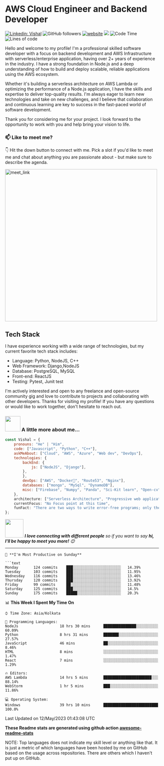 # AWS Cloud Engineer and Backend Developer 
[![Linkedin: Vishal](https://img.shields.io/badge/-Vishal-blue?style=flat-square&logo=Linkedin&logoColor=white&link=https://www.linkedin.com/in/jhavishal11/)](https://www.linkedin.com/in/jhavishal11/)
![GitHub followers](https://img.shields.io/github/followers/Jha-vishal?label=Follow&style=social)
[![website](https://img.shields.io/badge/Website-46a2f1.svg?&style=flat-square&logo=Google-Chrome&logoColor=white&link=https://jha-vishal.github.io//)](https://jha-vishal.github.io/)
![](https://visitor-badge.glitch.me/badge?page_id=jha-vishal.jha-vishal)
![Code Time](http://img.shields.io/badge/Code%20Time-2%2C159%20hrs%2044%20mins-blue)
![Lines of code](https://img.shields.io/badge/From%20Hello%20World%20I%27ve%20Written-1%20Million%20lines%20of%20code-blue)


Hello and welcome to my profile! 
I'm a professional skilled software developer with a focus on backend development and AWS Infrastructure with serverless/enterprise application, having over 2+ years of experience in the industry. I have a strong foundation in Node.js and a deep understanding of how to build and deploy scalable, reliable applications using the AWS ecosystem.

Whether it's building a serverless architecture on AWS Lambda or optimizing the performance of a Node.js application, I have the skills and expertise to deliver top-quality results. I'm always eager to learn new technologies and take on new challenges, and I believe that collaboration and continuous learning are key to success in the fast-paced world of software development.

Thank you for considering me for your project. I look forward to the opportunity to work with you and help bring your vision to life.

### 📫 Like to meet me?
👇 Hit the down button to connect with me.
Pick a slot if you'd like to meet me and chat about anything you are passionate about - but make sure to describe the agenda.

<a href="https://calendly.com/vishal-e-jha/chat-with-vishal" target="_blank"><img width="498" alt="meet_link" src="https://user-images.githubusercontent.com/15426564/144297439-f530f383-e73e-41e0-9914-a9b7d3f432e5.png"></a>

## Tech Stack

I have experience working with a wide range of technologies, but my current favorite tech stack includes:

- Language: Python, NodeJS, C++
- Web Framework: Django,NodeJS
- Database: PostgreSQL, MySQL
- Front-end: ReactJS
- Testing: Pytest, Junit test

I'm actively interested and open to any freelance and open-source community gig and love to contribute to projects and collaborating with other developers.
Thanks for visiting my profile! If you have any questions or would like to work together, don't hesitate to reach out.

### <img src="https://media.giphy.com/media/VgCDAzcKvsR6OM0uWg/giphy.gif" width="50"> A little more about me...  

```javascript
const Vishal = {
    pronouns: "He" | "Him",
    code: ["Javascript", "Python", "C++"],
    askMeAbout: ["Cloud", "AWS", "Azure", "Web dev", "DevOps"],
    technologies: {
        backEnd: {
            js: ["NodeJS", "Django"],
        },
        },
        devOps: ["AWS", "Docker🐳", "Route53", "Nginx"],
        databases: ["mongo", "MySql", "DynamoDB"],
        misc: ["Firebase", "Numpy", "Panda", "Sci-Kit learn", "Open-cv"]
    },
    architecture: ["Serverless Architecture", "Progressive web applications", "Single page applications"],
    currentFocus: "No Focus point at this time",
    funFact: "There are two ways to write error-free programs; only the third one works"
};
```

<img src="https://media.giphy.com/media/LnQjpWaON8nhr21vNW/giphy.gif" width="60"> <em><b>I love connecting with different people</b> so if you want to say <b>hi, I'll be happy to meet you more!</b> 😊</em>

---
```
📅 **I'm Most Productive on Sunday** 

```text
Monday       124 commits    ███░░░░░░░░░░░░░░░░░░░░░░   14.39% 
Tuesday      103 commits    ███░░░░░░░░░░░░░░░░░░░░░░   11.95% 
Wednesday    116 commits    ███░░░░░░░░░░░░░░░░░░░░░░   13.46% 
Thursday     120 commits    ███░░░░░░░░░░░░░░░░░░░░░░   13.92% 
Friday       99 commits     ██░░░░░░░░░░░░░░░░░░░░░░░   11.48% 
Saturday     125 commits    ███░░░░░░░░░░░░░░░░░░░░░░   14.5% 
Sunday       175 commits    █████░░░░░░░░░░░░░░░░░░░░   20.3%

```

📊 **This Week I Spent My Time On** 

```text
⌚︎ Time Zone: Asia/Kolkata

💬 Programming Languages: 
NodeJs                   18 hrs 30 mins      ███████████████░░░░░░░░░░   60.09% 
Python                   8 hrs 31 mins       ███████░░░░░░░░░░░░░░░░░░   27.57% 
JavaScript               46 mins             ██░░░░░░░░░░░░░░░░░░░░░░░   8.46% 
HTML                     8 mins              ░░░░░░░░░░░░░░░░░░░░░░░░░   1.47% 
React                    7 mins              ░░░░░░░░░░░░░░░░░░░░░░░░░   1.29%

🔥 Editors: 
AWS Lambda               14 hrs 5 mins       ██████████████████████░░░   88.14% 
WebStorm                 1 hr 5 mins         ███░░░░░░░░░░░░░░░░░░░░░░   11.86%

💻 Operating System: 
Windows                  39 hrs 10 mins      █████████████████████████   100.0%

```

 Last Updated on 12/May/2023 01:43:08 UTC
<!--END_SECTION:waka-->

**These Readme stats are generated using github action [awesome-readme-stats](https://github.com/Jha-vishal/waka-readme-stats)**

NOTE: Top languages does not indicate my skill level or anything like that. It is just a metric of which languages have been hosted by me on GitHub based on the usage across repositories. There are others which I haven't put up on GitHub.

